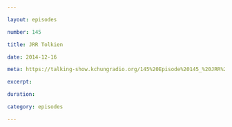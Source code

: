 ```yaml
---

layout: episodes

number: 145

title: JRR Tolkien

date: 2014-12-16

meta: https://talking-show.kchungradio.org/145%20Episode%20145_%20JRR%20Tolkien.mp3

excerpt: 

duration: 

category: episodes

---
```


